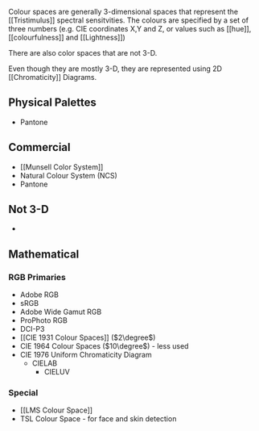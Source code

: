 Colour spaces are generally 3-dimensional spaces that represent the [[Tristimulus]] spectral sensitvities.
The colours are specified by a set of three numbers (e.g. CIE coordinates X,Y and Z, or values such as [[hue]], [[colourfulness]] and [[Lightness]])

There are also color spaces that are not 3-D.

Even though they are mostly 3-D, they are represented using 2D [[Chromaticity]] Diagrams.

## Physical Palettes
- Pantone
## Commercial
- [[Munsell Color System]]
- Natural Colour System (NCS)
- Pantone
## Not 3-D
- 
## Mathematical
### RGB Primaries
- Adobe RGB
- sRGB
- Adobe Wide Gamut RGB
- ProPhoto RGB
- DCI-P3
- [[CIE 1931 Colour Spaces]] ($2\degree$)
- CIE 1964 Colour Spaces ($10\degree$) - less used
- CIE 1976 Uniform Chromaticity Diagram
	- CIELAB
		- CIELUV
### Special
- [[LMS Colour Space]]
- TSL Colour Space - for face and skin detection